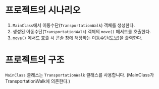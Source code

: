 # 프로젝트의 시나리오
1. `MainClass`에서 이동수단(`TransportationWalk`) 객체를 생성한다.
2. 생성된 이동수단(`TransportationWalk`) 객체의 `move()` 메서드를 호출한다.
3. `move()` 메서드 호출 시 콘솔 창에 해당하는 이동수단(도보)을 출력한다.
# 프로젝트의 구조
`MainClass` 클래스는 `TransportationWalk` 클래스를 사용합니다.
(MainClass가 TransportationWalk에 의존한다.)
